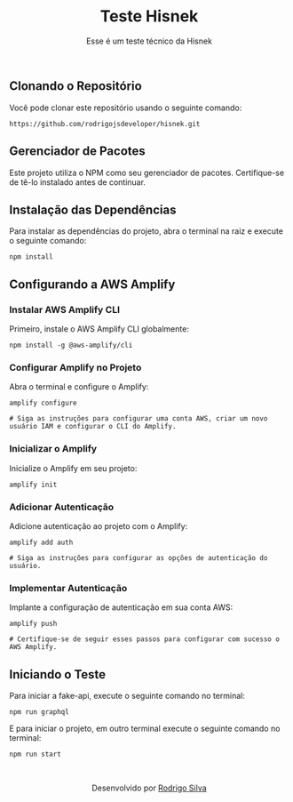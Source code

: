 <div align="center">
  <h1>
    Teste Hisnek
  </h1>

  <p>Esse é um teste técnico da Hisnek</p>
</div>
<br/>

## Clonando o Repositório

Você pode clonar este repositório usando o seguinte comando:

```
https://github.com/rodrigojsdeveloper/hisnek.git
```

## Gerenciador de Pacotes

Este projeto utiliza o NPM como seu gerenciador de pacotes. Certifique-se de tê-lo instalado antes de continuar.

## Instalação das Dependências

Para instalar as dependências do projeto, abra o terminal na raiz e execute o seguinte comando:

```
npm install
```

## Configurando a AWS Amplify

### Instalar AWS Amplify CLI

Primeiro, instale o AWS Amplify CLI globalmente:

```
npm install -g @aws-amplify/cli
```

### Configurar Amplify no Projeto

Abra o terminal e configure o Amplify:

```
amplify configure

# Siga as instruções para configurar uma conta AWS, criar um novo usuário IAM e configurar o CLI do Amplify.
```

### Inicializar o Amplify

Inicialize o Amplify em seu projeto:

```
amplify init
```

### Adicionar Autenticação

Adicione autenticação ao projeto com o Amplify:

```
amplify add auth

# Siga as instruções para configurar as opções de autenticação do usuário.
```

### Implementar Autenticação

Implante a configuração de autenticação em sua conta AWS:

```
amplify push

# Certifique-se de seguir esses passos para configurar com sucesso o AWS Amplify.
```

## Iniciando o Teste

Para iniciar a fake-api, execute o seguinte comando no terminal:

```
npm run graphql
```

E para iniciar o projeto, em outro terminal execute o seguinte comando no terminal:

```
npm run start
```

<br/>
<p align="center">Desenvolvido por <a href="https://www.linkedin.com/in/rodrigojsdeveloper/">Rodrigo Silva</a>
</p>
